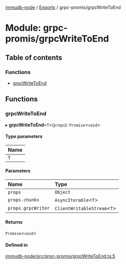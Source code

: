 [immudb-node](../README.md) / [Exports](../modules.md) / grpc-promis/grpcWriteToEnd

# Module: grpc-promis/grpcWriteToEnd

## Table of contents

### Functions

- [grpcWriteToEnd](grpc_promis_grpcWriteToEnd.md#grpcwritetoend)

## Functions

### grpcWriteToEnd

▸ **grpcWriteToEnd**<`T`\>(`props`): `Promise`<`void`\>

#### Type parameters

| Name |
| :------ |
| `T` |

#### Parameters

| Name | Type |
| :------ | :------ |
| `props` | `Object` |
| `props.chunks` | `AsyncIterable`<`T`\> |
| `props.grpcWriter` | `ClientWritableStream`<`T`\> |

#### Returns

`Promise`<`void`\>

#### Defined in

[immudb-node/src/grpc-promis/grpcWriteToEnd.ts:5](https://github.com/user3232/node-immu-db/blob/30c0d74/immudb-node/src/grpc-promis/grpcWriteToEnd.ts#L5)
